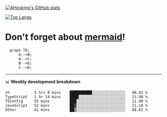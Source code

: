 [![AHosking's GitHub stats](https://github-readme-stats.vercel.app/api?username=ahosking&count_private=true&show_icons=true&theme=onedark&hide_rank=true&include_all_commits=true)](https://github.com/ahosking)

[![Top Langs](https://github-readme-stats.vercel.app/api/top-langs/?username=ahosking&layout=compact&theme=onedark)](https://github.com/ahosking)


# Don't forget about [mermaid](https://github.blog/2022-02-14-include-diagrams-markdown-files-mermaid/)!

```mermaid
  graph TD;
      A-->B;
      A-->C;
      B-->D;
      C-->D;
```
-------

📊 **Weekly development breakdown**

<!--START_SECTION:waka-->

```text
sh           3 hrs 8 mins    ██████████░░░░░░░░░░░░░░░   40.42 %
TypeScript   1 hr 14 mins    ████░░░░░░░░░░░░░░░░░░░░░   15.90 %
TSConfig     55 mins         ███░░░░░░░░░░░░░░░░░░░░░░   11.90 %
JavaScript   52 mins         ██▓░░░░░░░░░░░░░░░░░░░░░░   11.18 %
Other        41 mins         ██▒░░░░░░░░░░░░░░░░░░░░░░   08.81 %
```

<!--END_SECTION:waka-->
